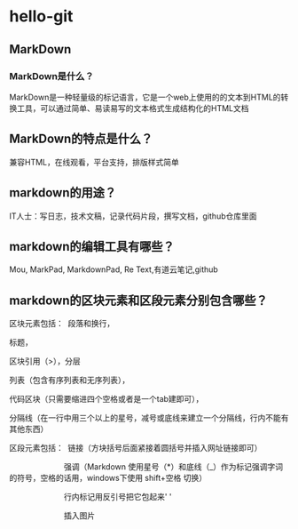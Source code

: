 # hello-git
## MarkDown
### MarkDown是什么？

MarkDown是一种轻量级的标记语言，它是一个web上使用的的文本到HTML的转换工具，可以通过简单、易读易写的文本格式生成结构化的HTML文档

## MarkDown的特点是什么？

兼容HTML，在线观看，平台支持，排版样式简单

## markdown的用途？

IT人士：写日志，技术文稿，记录代码片段，撰写文档，github仓库里面

## markdown的编辑工具有哪些？

Mou, MarkPad, MarkdownPad, Re Text,有道云笔记,github

## markdown的区块元素和区段元素分别包含哪些？

区块元素包括：  段落和换行，

标题，

区块引用（>），分层

列表（包含有序列表和无序列表），

代码区块（只需要缩进四个空格或者是一个tab建即可），

分隔线（在一行中用三个以上的星号，减号或底线来建立一个分隔线，行内不能有其他东西）

区段元素包括：  链接（方块括号后面紧接着圆括号并插入网址链接即可）

                         强调（Markdown 使用星号（*）和底线（_）作为标记强调字词的符号，空格的话用，windows下使用
shift+空格 切换）

                         行内标记用反引号把它包起来'
'

                         插入图片




